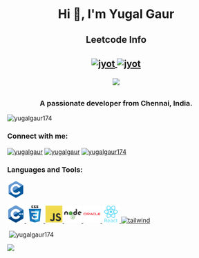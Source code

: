 
<h1 align="center">Hi 👋, I'm Yugal Gaur</h1>
<h2 align="center">Leetcode Info<h2>


  
<p align="center">
  <a href="https://leetcode.com/u/yugalgaur174/" target="_blank"><img align="center" src="https://assets.leetcode.com/static_assets/public/images/badges/2024/gif/2024-07.gif" alt="jyot" height="200" width="200" />
  <a href="https://leetcode.com/u/yugalgaur174/" target="_blank"><img align="center" src="https://assets.leetcode.com/static_assets/marketing/2024-50.gif" alt="jyot" height="200" width="200" /></a>
</p>
    <p align="center">
  
  <img  align=top flex-grow=1 src="https://leetcard.jacoblin.cool/yugalgaur174?theme=nord&font=Fira%20Sans%20Condensed&ext=heatmap" />  
</p>
<h3 align="center">A passionate developer from Chennai, India.</h3>

<p align="left"> <img src="https://komarev.com/ghpvc/?username=yugalgaur174&label=Profile%20views&color=0e75b6&style=flat" alt="yugalgaur174" /> </p>

<h3 align="left">Connect with me:</h3>
<p align="left">
<a href="https://linkedin.com/in/yugalgaur" target="blank"><img align="center" src="https://raw.githubusercontent.com/rahuldkjain/github-profile-readme-generator/master/src/images/icons/Social/linked-in-alt.svg" alt="yugalgaur" height="30" width="40" /></a>
<a href="https://instagram.com/yugalgaur" target="blank"><img align="center" src="https://raw.githubusercontent.com/rahuldkjain/github-profile-readme-generator/master/src/images/icons/Social/instagram.svg" alt="yugalgaur" height="30" width="40" /></a>
<a href="https://www.leetcode.com/yugalgaur174" target="blank"><img align="center" src="https://raw.githubusercontent.com/rahuldkjain/github-profile-readme-generator/master/src/images/icons/Social/leet-code.svg" alt="yugalgaur174" height="30" width="40" /></a>
</p>

<h3 align="left">Languages and Tools:</h3>
<p align="left"> <a href="https://www.cprogramming.com/" target="_blank" rel="noreferrer"> <img src="https://raw.githubusercontent.com/devicons/devicon/master/icons/c/c-original.svg" alt="c" width="40" height="40"/> </a> </p>
<p align="left"> <a href="https://www.w3schools.com/cpp/" target="_blank" rel="noreferrer"> <img src="https://raw.githubusercontent.com/devicons/devicon/master/icons/cplusplus/cplusplus-original.svg" alt="cplusplus" width="40" height="40"/> </a> <a href="https://www.w3schools.com/css/" target="_blank" rel="noreferrer"> <img src="https://raw.githubusercontent.com/devicons/devicon/master/icons/css3/css3-original-wordmark.svg" alt="css3" width="40" height="40"/> </a> <a href="https://developer.mozilla.org/en-US/docs/Web/JavaScript" target="_blank" rel="noreferrer"> <img src="https://raw.githubusercontent.com/devicons/devicon/master/icons/javascript/javascript-original.svg" alt="javascript" width="40" height="40"/> </a> <a href="https://nodejs.org" target="_blank" rel="noreferrer"> <img src="https://raw.githubusercontent.com/devicons/devicon/master/icons/nodejs/nodejs-original-wordmark.svg" alt="nodejs" width="40" height="40"/> </a> <a href="https://www.oracle.com/" target="_blank" rel="noreferrer"> <img src="https://raw.githubusercontent.com/devicons/devicon/master/icons/oracle/oracle-original.svg" alt="oracle" width="40" height="40"/> </a> <a href="https://reactjs.org/" target="_blank" rel="noreferrer"> <img src="https://raw.githubusercontent.com/devicons/devicon/master/icons/react/react-original-wordmark.svg" alt="react" width="40" height="40"/> </a> <a href="https://tailwindcss.com/" target="_blank" rel="noreferrer"> <img src="https://www.vectorlogo.zone/logos/tailwindcss/tailwindcss-icon.svg" alt="tailwind" width="40" height="40"/> </a> </p>

<p>&nbsp;<img align="center" src="https://github-readme-stats.vercel.app/api?username=yugalgaur174&show_icons=true&locale=en" alt="yugalgaur174" /></p>

![](https://github-readme-streak-stats.herokuapp.com/?user=yugalgaur174&theme=great-gatsby&hide_border=false)<br/>
